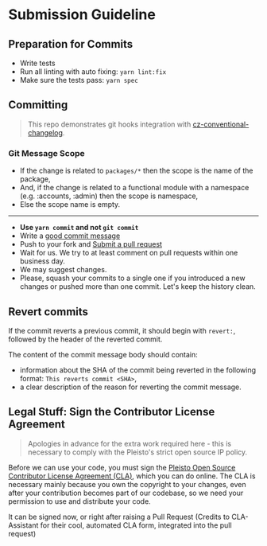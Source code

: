 # Submission Guideline

## Preparation for Commits

- Write tests
- Run all linting with auto fixing: `yarn lint:fix`
- Make sure the tests pass: `yarn spec`

## Committing

> This repo demonstrates git hooks integration with [cz-conventional-changelog](https://github.com/commitizen/cz-conventional-changelog).

### Git Message Scope

- If the change is related to `packages/*` then the scope is the name of the package,
- And, if the change is related to a functional module with a namespace (e.g. :accounts, :admin) then the scope is namespace,
- Else the scope name is empty.

---

- **Use `yarn commit` and not `git commit`**
- Write a [good commit message](http://tbaggery.com/2008/04/19/a-note-about-git-commit-messages.html)
- Push to your fork and [Submit a pull request](https://github.com/mashcard/mashcard/compare/)
- Wait for us. We try to at least comment on pull requests within one business day.
- We may suggest changes.
- Please, squash your commits to a single one if you introduced a new changes or pushed more than
  one commit. Let's keep the history clean.

## Revert commits

If the commit reverts a previous commit, it should begin with `revert:`, followed by the header of the reverted commit.

The content of the commit message body should contain:

- information about the SHA of the commit being reverted in the following format: `This reverts commit <SHA>`,
- a clear description of the reason for reverting the commit message.

## Legal Stuff: Sign the Contributor License Agreement

> Apologies in advance for the extra work required here - this is necessary to comply with the Pleisto's strict open source IP policy.

Before we can use your code, you must sign the [Pleisto Open Source Contributor License Agreement (CLA)](https://cla-assistant.io/mashcard/mashcard), which you can do online.
The CLA is necessary mainly because you own the copyright to your changes, even after your contribution becomes part of our codebase, so we need your permission to use and distribute your code.

It can be signed now, or right after raising a Pull Request (Credits to CLA-Assistant for their cool, automated CLA form, integrated into the pull request)
